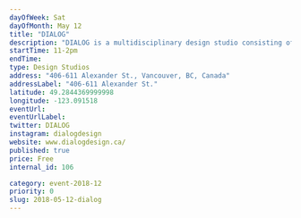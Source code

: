 ```yaml
---
dayOfWeek: Sat
dayOfMonth: May 12
title: "DIALOG"
description: "DIALOG is a multidisciplinary design studio consisting of Architecture, Landscape Architecture, Urban Planning, Interior Design, Structural Engineering, Mechanical Engineering and Electrical Engineering. <br> <br> For Vancouver Design Week we have created an interactive installation that poses questions about the impact of design on the wellbeing of our communities."
startTime: 11-2pm
endTime: 
type: Design Studios
address: "406-611 Alexander St., Vancouver, BC, Canada"
addressLabel: "406-611 Alexander St."
latitude: 49.2844369999998
longitude: -123.091518
eventUrl: 
eventUrlLabel: 
twitter: DIALOG
instagram: dialogdesign
website: www.dialogdesign.ca/
published: true
price: Free
internal_id: 106

category: event-2018-12
priority: 0
slug: 2018-05-12-dialog
---
```

